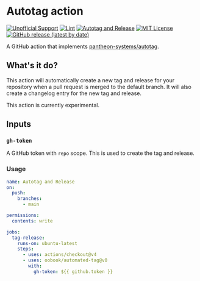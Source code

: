 # Autotag action

[![Unofficial Support](https://img.shields.io/badge/Pantheon-Unofficial_Support-yellow?logo=oobook&color=FFDC28)](https://docs.pantheon.io/oss-support-levels#unofficial-support)
[![Lint](https://github.comoobook/automated-tag/actions/workflows/lint.yml/badge.svg)](https://github.comoobook/automated-tag/actions/workflows/lint.yml)
[![Autotag and Release](https://github.comoobook/automated-tag/actions/workflows/tag-release.yml/badge.svg)](https://github.comoobook/automated-tag/actions/workflows/tag-release.yml)
[![MIT License](https://img.shields.io/github/licenseoobook/automated-tag)](https://github.comoobook/automated-tag/blob/main/LICENSE)
[![GitHub release (latest by date)](https://img.shields.io/github/v/releaseoobook/automated-tag)](https://github.comoobook/automated-tag/releases)

A GitHub action that implements [pantheon-systems/autotag](https://github.com/pantheon-systems/autotag).

## What's it do?

This action will automatically create a new tag and release for your repository when a pull request is merged to the default branch. It will also create a changelog entry for the new tag and release.

This action is currently experimental.

## Inputs

### `gh-token`

A GitHub token with `repo` scope. This is used to create the tag and release.

### Usage

```yaml
name: Autotag and Release
on:
  push:
    branches:
      - main

permissions:
  contents: write

jobs:
  tag-release:
    runs-on: ubuntu-latest
    steps:
      - uses: actions/checkout@v4
      - uses: oobook/automated-tag@v0
        with:
          gh-token: ${{ github.token }}
```
